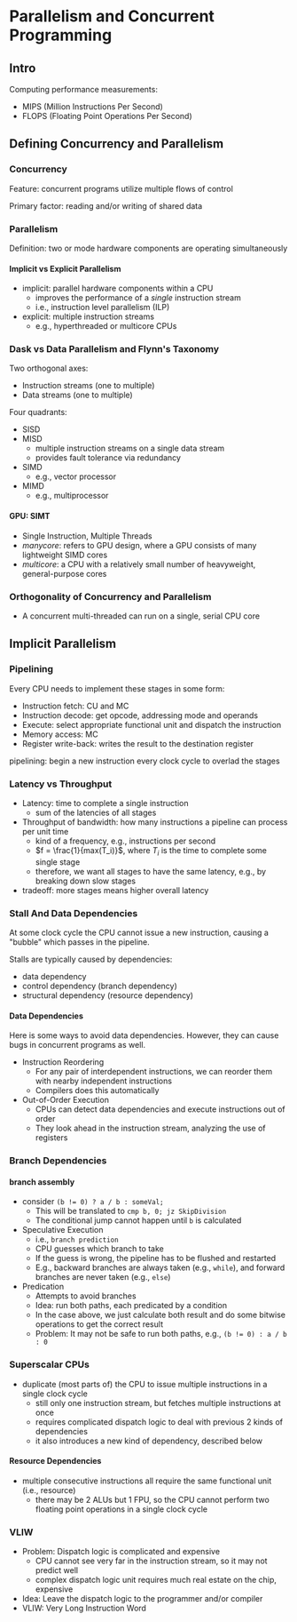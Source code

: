 # Parallelism and Concurrent Programming

## Intro

Computing performance measurements:

- MIPS (Million Instructions Per Second)
- FLOPS (Floating Point Operations Per Second)

## Defining Concurrency and Parallelism

### Concurrency 

Feature: concurrent programs utilize multiple flows of control

Primary factor: reading and/or writing of shared data

### Parallelism

Definition: two or mode hardware components are operating simultaneously

#### Implicit vs Explicit Parallelism

- implicit: parallel hardware components within a CPU
  - improves the performance of a *single* instruction stream
  - i.e., instruction level parallelism (ILP)
- explicit: multiple instruction streams
  - e.g., hyperthreaded or multicore CPUs

### Dask vs Data Parallelism and Flynn's Taxonomy

Two orthogonal axes:

- Instruction streams (one to multiple)
- Data streams (one to multiple)

Four quadrants:

- SISD
- MISD
  - multiple instruction streams on a single data stream
  - provides fault tolerance via redundancy
- SIMD
  - e.g., vector processor
- MIMD
  - e.g., multiprocessor

#### GPU: SIMT

- Single Instruction, Multiple Threads
- _manycore_: refers to GPU design, where a GPU consists of many lightweight SIMD cores
- _multicore_: a CPU with a relatively small number of heavyweight, general-purpose cores

### Orthogonality of Concurrency and Parallelism

- A concurrent multi-threaded can run on a single, serial CPU core

## Implicit Parallelism

### Pipelining

Every CPU needs to implement these stages in some form:

- Instruction fetch: CU and MC
- Instruction decode: get opcode, addressing mode and operands
- Execute: select appropriate functional unit and dispatch the instruction
- Memory access: MC
- Register write-back: writes the result to the destination register

pipelining: begin a new instruction every clock cycle to overlad the stages

### Latency vs Throughput

- Latency: time to complete a single instruction
  - sum of the latencies of all stages
- Throughput of bandwidth: how many instructions a pipeline can process per unit time
  - kind of a frequency, e.g., instructions per second
  - $f = \frac{1}{max(T_i)}$, where $T_i$ is the time to complete some single stage
  - therefore, we want all stages to have the same latency, e.g., by breaking down slow stages
- tradeoff: more stages means higher overall latency

### Stall And Data Dependencies

At some clock cycle the CPU cannot issue a new instruction, causing a "bubble" which passes in the pipeline.

Stalls are typically caused by dependencies:

- data dependency
- control dependency (branch dependency)
- structural dependency (resource dependency)

#### Data Dependencies

Here is some ways to avoid data dependencies. However, they can cause bugs in concurrent programs as well.

- Instruction Reordering
  - For any pair of interdependent instructions, we can reorder them with nearby independent instructions
  - Compilers does this automatically
- Out-of-Order Execution
  - CPUs can detect data dependencies and execute instructions out of order
  - They look ahead in the instruction stream, analyzing the use of registers

### Branch Dependencies

#### branch assembly

- consider `(b != 0) ? a / b : someVal;`
  - This will be translated to `cmp b, 0; jz SkipDivision`
  - The conditional jump cannot happen until `b` is calculated
- Speculative Execution
  - i.e., `branch prediction`
  - CPU guesses which branch to take
  - If the guess is wrong, the pipeline has to be flushed and restarted
  - E.g., backward branches are always taken (e.g., `while`), and forward branches are never taken (e.g., `else`)
- Predication
  - Attempts to avoid branches
  - Idea: run both paths, each predicated by a condition
  - In the case above, we just calculate both result and do some bitwise operations to get the correct result
  - Problem: It may not be safe to run both paths, e.g., `(b != 0) : a / b : 0`

### Superscalar CPUs

- duplicate (most parts of) the CPU to issue multiple instructions in a single clock cycle
  - still only one instruction stream, but fetches multiple instructions at once
  - requires complicated dispatch logic to deal with previous 2 kinds of dependencies
  - it also introduces a new kind of dependency, described below

#### Resource Dependencies

- multiple consecutive instructions all require the same functional unit (i.e., resource)
  - there may be 2 ALUs but 1 FPU, so the CPU cannot perform two floating point operations in a single clock cycle

### VLIW

- Problem: Dispatch logic is complicated and expensive
  - CPU cannot see very far in the instruction stream, so it may not predict well
  - complex dispatch logic unit requires much real estate on the chip, expensive
- Idea: Leave the dispatch logic to the programmer and/or compiler
- VLIW: Very Long Instruction Word